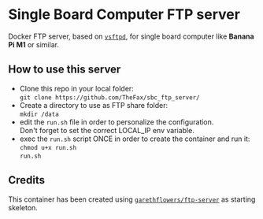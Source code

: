 # Single Board Computer FTP server
Docker FTP server, based on [`vsftpd`](https://security.appspot.com/vsftpd.html), for single board computer like **Banana Pi M1** or similar.

## How to use this server
 - Clone this repo in your local folder:  
   ```git clone https://github.com/TheFax/sbc_ftp_server/```
 - Create a directory to use as FTP share folder:  
   ```mkdir /data```
 - edit the ```run.sh``` file in order to personalize the configuration.  
   Don't forget to set the correct LOCAL_IP env variable.
 - exec the ```run.sh``` script ONCE in order to create the container and run it:  
   ```chmod u+x run.sh```  
   ```run.sh```
   
## Credits
This container has been created using [`garethflowers/ftp-server`](https://github.com/garethflowers/docker-ftp-server) as starting skeleton.
